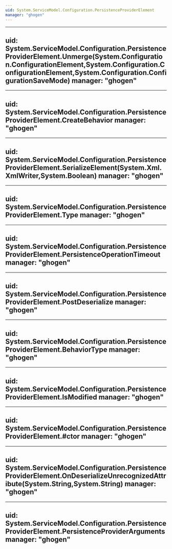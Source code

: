 ```yaml
---
uid: System.ServiceModel.Configuration.PersistenceProviderElement
manager: "ghogen"
---
```


---
uid: System.ServiceModel.Configuration.PersistenceProviderElement.Unmerge(System.Configuration.ConfigurationElement,System.Configuration.ConfigurationElement,System.Configuration.ConfigurationSaveMode)
manager: "ghogen"
---

---
uid: System.ServiceModel.Configuration.PersistenceProviderElement.CreateBehavior
manager: "ghogen"
---

---
uid: System.ServiceModel.Configuration.PersistenceProviderElement.SerializeElement(System.Xml.XmlWriter,System.Boolean)
manager: "ghogen"
---

---
uid: System.ServiceModel.Configuration.PersistenceProviderElement.Type
manager: "ghogen"
---

---
uid: System.ServiceModel.Configuration.PersistenceProviderElement.PersistenceOperationTimeout
manager: "ghogen"
---

---
uid: System.ServiceModel.Configuration.PersistenceProviderElement.PostDeserialize
manager: "ghogen"
---

---
uid: System.ServiceModel.Configuration.PersistenceProviderElement.BehaviorType
manager: "ghogen"
---

---
uid: System.ServiceModel.Configuration.PersistenceProviderElement.IsModified
manager: "ghogen"
---

---
uid: System.ServiceModel.Configuration.PersistenceProviderElement.#ctor
manager: "ghogen"
---

---
uid: System.ServiceModel.Configuration.PersistenceProviderElement.OnDeserializeUnrecognizedAttribute(System.String,System.String)
manager: "ghogen"
---

---
uid: System.ServiceModel.Configuration.PersistenceProviderElement.PersistenceProviderArguments
manager: "ghogen"
---
